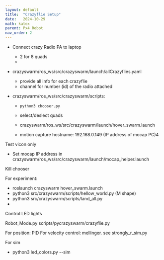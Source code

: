 ```yaml
---
layout: default
title:  "Crazyflie Setup"
date:   2024-10-29
math: katex
parent: Px4 Robot
nav_order: 2
---
```



- Connect crazy Radio PA to laptop
  - 2 for 8 quads
  - 


- crazyswarm/ros_ws/src/crazyswarm/launch/allCrazyflies.yaml
  -  provide all info for each crazyflie
  -  channel for number (id) of the radio attached

- crazyswarm/ros_ws/src/crazyswarm/scripts:
  - ```python3 chooser.py  ```
  - select/deslect quads

  - crazyswarm/ros_ws/src/crazyswarm/launch/hover_swarm.launch
  - motion capture hostname: 192.168.0.149 (IP address of mocap PC)4



Test vicon only
- Set mocap IP address in crazyswarm/ros_ws/src/crazyswarm/launch/mocap_helper.launch

Kill chooser


For experiment:
- roslaunch crazyswarm hover_swarm.launch
- python3 src/crazyswarm/scripts/hellow_world.py (M shape)
- python3 src/crazyswarm/scripts/land_all.py
- 
    
 
Control LED lights

Robot_Mode.py
scripts/pycrazyswarm/crazyflie.py

For position: PID
For velocity control: mellinger. see strongly_r_sim.py



For sim
- python3 led_colors.py --sim

